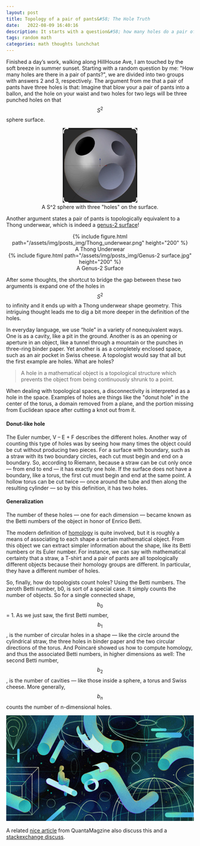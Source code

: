 ```yaml
---
layout: post
title: Topology of a pair of pants&#58; The Hole Truth
date:   2022-08-09 16:40:16
description: It starts with a question&#58; how many holes do a pair of pants have?
tags: random math
categories: math thoughts lunchchat
---
```


Finished a day’s work, walking along HillHouse Ave, I am touched by the soft breeze in summer sunset. Starting with a random question by me: "How many holes are there in a pair of pants?", we are divided into two groups with answers 2 and 3, respectively.
The argument from me that a pair of pants have three holes is that: Imagine that blow your a pair of pants into a ballon, and the hole on your waist and two holes for two legs will be three punched holes on that $$S^2$$ sphere surface.

<figure>
  <center>
  <img src="/assets/img/posts_img/Sphere_with_three_holes.jpg" width="200" height="200">
  <figcaption> A S^2 sphere with three "holes" on the surface.</figcaption>
  </center>
</figure>

Another argument states a pair of pants is topologically equivalent to a Thong underwear, which is indeed a [genus-2 surface](https://en.wikipedia.org/wiki/Genus_%28mathematics%29)!

<div class="row mt-3">
    <div class="col-sm mt-3 mt-md-0">
        <center>
        {% include figure.html path="/assets/img/posts_img/Thong_underwear.png" height="200" %}
        <div class="caption">
          A Thong Underwear
        </div>
        </center>
    </div>
    <div class="col-sm mt-3 mt-md-0">
        <center>
        {% include figure.html path="/assets/img/posts_img/Genus-2 surface.jpg" height="200" %}
        <div class="caption">
             A Genus-2 Surface
        </div>
        </center>
    </div>
</div>

After some thoughts, the shortcut to bridge the gap between these two arguments is expand one of the holes in $$S^2$$ to infinity and it ends up with a Thong underwear shape geometry. This intriguing thought leads me to dig a bit more deeper in the definition of the holes.

In everyday language, we use “hole” in a variety of nonequivalent ways. One is as a cavity, like a pit in the ground. Another is as an opening or aperture in an object, like a tunnel through a mountain or the punches in three-ring binder paper. Yet another is as a completely enclosed space, such as an air pocket in Swiss cheese. A topologist would say that all but the first example are holes. What are holes?

>A hole in a mathematical object is a topological structure which prevents the object from being continuously shrunk to a point.

When dealing with topological spaces, a disconnectivity is interpreted as a hole in the space. Examples of holes are things like the "donut hole" in the center of the torus, a domain removed from a plane, and the portion missing from Euclidean space after cutting a knot out from it.

#### Donut-like hole

The Euler number, V – E + F describes the different holes. Another way of counting this type of holes was by seeing how many times the object could be cut without producing two pieces. For a surface with boundary, such as a straw with its two boundary circles, each cut must begin and end on a boundary. So, according to Riemann, because a straw can be cut only once — from end to end — it has exactly one hole. If the surface does not have a boundary, like a torus, the first cut must begin and end at the same point. A hollow torus can be cut twice — once around the tube and then along the resulting cylinder — so by this definition, it has two holes.

#### Generalization

The number of these holes — one for each dimension — became known as the Betti numbers of the object in honor of Enrico Betti.

The modern definition of [homology](https://en.wikipedia.org/wiki/Homology_(mathematics)) is quite involved, but it is roughly a means of associating to each shape a certain mathematical object. From this object we can extract simpler information about the shape, like its Betti numbers or its Euler number. For instance, we can say with mathematical certainty that a straw, a T-shirt and a pair of pants are all topologically different objects because their homology groups are different. In particular, they have a different number of holes.

So, finally, how do topologists count holes? Using the Betti numbers. The zeroth Betti number, b0, is sort of a special case. It simply counts the number of objects. So for a single connected shape, $$b_0$$ = 1. As we just saw, the first Betti number, $$b_1$$, is the number of circular holes in a shape — like the circle around the cylindrical straw, the three holes in binder paper and the two circular directions of the torus. And Poincaré showed us how to compute homology, and thus the associated Betti numbers, in higher dimensions as well: The second Betti number, $$b_2$$, is the number of cavities — like those inside a sphere, a torus and Swiss cheese. More generally, $$b_n$$ counts the number of n-dimensional holes.



<img src="/assets/img/posts_img/Topology-Straw-bkg.jpg" alt="drawing" width="750"/>

A related [nice article](https://www.quantamagazine.org/topology-101-how-mathematicians-study-holes-20210126/) from QuantaMagzine also discuss this and a [stackexchange discuss](https://math.stackexchange.com/questions/2132091/n-dimensional-holes).
